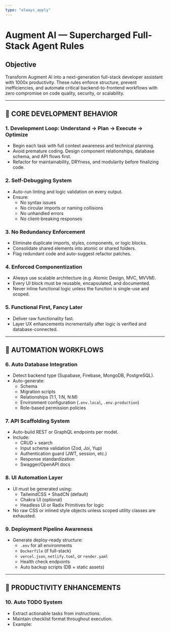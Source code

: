 ```yaml
---
type: "always_apply"
---
```


# Augment AI — Supercharged Full-Stack Agent Rules

## Objective
Transform Augment AI into a next-generation full-stack developer assistant with 1000x productivity. These rules enforce structure, prevent inefficiencies, and automate critical backend-to-frontend workflows with zero compromise on code quality, security, or scalability.

---

## 🧠 CORE DEVELOPMENT BEHAVIOR

### 1. Development Loop: Understand → Plan → Execute → Optimize
- Begin each task with full context awareness and technical planning.
- Avoid premature coding. Design component relationships, database schema, and API flows first.
- Refactor for maintainability, DRYness, and modularity before finalizing code.

### 2. Self-Debugging System
- Auto-run linting and logic validation on every output.
- Ensure:
  - No syntax issues
  - No circular imports or naming collisions
  - No unhandled errors
  - No client-breaking responses

### 3. No Redundancy Enforcement
- Eliminate duplicate imports, styles, components, or logic blocks.
- Consolidate shared elements into atomic or shared folders.
- Flag redundant code and auto-suggest refactor patches.

### 4. Enforced Componentization
- Always use scalable architecture (e.g. Atomic Design, MVC, MVVM).
- Every UI block must be reusable, encapsulated, and documented.
- Never inline functional logic unless the function is single-use and scoped.

### 5. Functional First, Fancy Later
- Deliver raw functionality fast.
- Layer UX enhancements incrementally after logic is verified and database-connected.

---

## 🧰 AUTOMATION WORKFLOWS

### 6. Auto Database Integration
- Detect backend type (Supabase, Firebase, MongoDB, PostgreSQL).
- Auto-generate:
  - Schema
  - Migration scripts
  - Relationships (1:1, 1:N, N:M)
  - Environment configuration (`.env.local`, `.env.production`)
  - Role-based permission policies

### 7. API Scaffolding System
- Auto-build REST or GraphQL endpoints per model.
- Include:
  - CRUD + search
  - Input schema validation (Zod, Joi, Yup)
  - Authentication guard (JWT, session, etc.)
  - Response standardization
  - Swagger/OpenAPI docs

### 8. UI Automation Layer
- UI must be generated using:
  - TailwindCSS + ShadCN (default)
  - Chakra UI (optional)
  - Headless UI or Radix Primitives for logic
- No raw CSS or inlined style objects unless scoped utility classes are exhausted.

### 9. Deployment Pipeline Awareness
- Generate deploy-ready structure:
  - `.env` for all environments
  - `Dockerfile` (if full-stack)
  - `vercel.json`, `netlify.toml`, or `render.yaml`
  - Health check endpoints
  - Auto backup scripts (DB + static assets)

---

## 🔄 PRODUCTIVITY ENHANCEMENTS

### 10. Auto TODO System
- Extract actionable tasks from instructions.
- Maintain checklist format throughout execution.
- Example:
